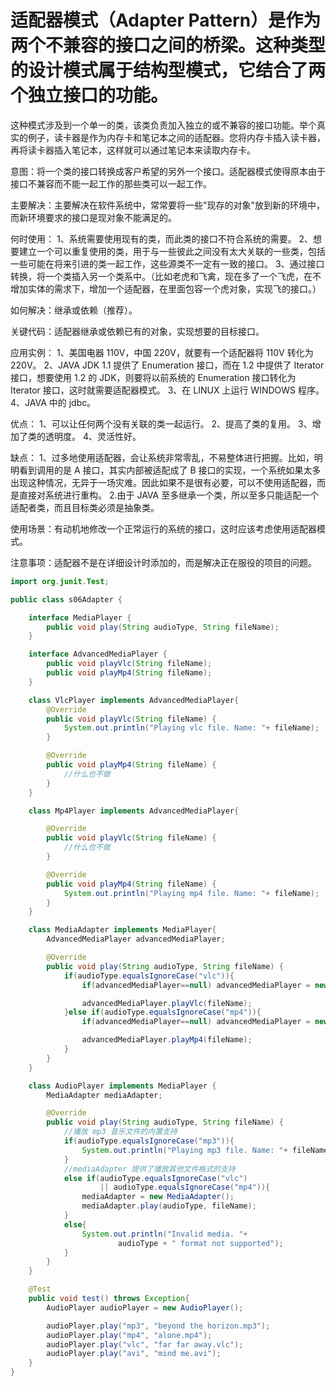 # 适配器模式（Adapter Pattern）是作为两个不兼容的接口之间的桥梁。这种类型的设计模式属于结构型模式，它结合了两个独立接口的功能。

这种模式涉及到一个单一的类，该类负责加入独立的或不兼容的接口功能。举个真实的例子，读卡器是作为内存卡和笔记本之间的适配器。您将内存卡插入读卡器，再将读卡器插入笔记本，这样就可以通过笔记本来读取内存卡。



意图：将一个类的接口转换成客户希望的另外一个接口。适配器模式使得原本由于接口不兼容而不能一起工作的那些类可以一起工作。

主要解决：主要解决在软件系统中，常常要将一些"现存的对象"放到新的环境中，而新环境要求的接口是现对象不能满足的。

何时使用： 1、系统需要使用现有的类，而此类的接口不符合系统的需要。 2、想要建立一个可以重复使用的类，用于与一些彼此之间没有太大关联的一些类，包括一些可能在将来引进的类一起工作，这些源类不一定有一致的接口。 3、通过接口转换，将一个类插入另一个类系中。（比如老虎和飞禽，现在多了一个飞虎，在不增加实体的需求下，增加一个适配器，在里面包容一个虎对象，实现飞的接口。）

如何解决：继承或依赖（推荐）。

关键代码：适配器继承或依赖已有的对象，实现想要的目标接口。

应用实例： 1、美国电器 110V，中国 220V，就要有一个适配器将 110V 转化为 220V。 2、JAVA JDK 1.1 提供了 Enumeration 接口，而在 1.2 中提供了 Iterator 接口，想要使用 1.2 的 JDK，则要将以前系统的 Enumeration 接口转化为 Iterator 接口，这时就需要适配器模式。 3、在 LINUX 上运行 WINDOWS 程序。 4、JAVA 中的 jdbc。

优点： 1、可以让任何两个没有关联的类一起运行。 2、提高了类的复用。 3、增加了类的透明度。 4、灵活性好。

缺点： 1、过多地使用适配器，会让系统非常零乱，不易整体进行把握。比如，明明看到调用的是 A 接口，其实内部被适配成了 B 接口的实现，一个系统如果太多出现这种情况，无异于一场灾难。因此如果不是很有必要，可以不使用适配器，而是直接对系统进行重构。 2.由于 JAVA 至多继承一个类，所以至多只能适配一个适配者类，而且目标类必须是抽象类。

使用场景：有动机地修改一个正常运行的系统的接口，这时应该考虑使用适配器模式。

注意事项：适配器不是在详细设计时添加的，而是解决正在服役的项目的问题。

```java
import org.junit.Test;

public class s06Adapter {

    interface MediaPlayer {
        public void play(String audioType, String fileName);
    }

    interface AdvancedMediaPlayer {
        public void playVlc(String fileName);
        public void playMp4(String fileName);
    }

    class VlcPlayer implements AdvancedMediaPlayer{
        @Override
        public void playVlc(String fileName) {
            System.out.println("Playing vlc file. Name: "+ fileName);
        }

        @Override
        public void playMp4(String fileName) {
            //什么也不做
        }
    }

    class Mp4Player implements AdvancedMediaPlayer{

        @Override
        public void playVlc(String fileName) {
            //什么也不做
        }

        @Override
        public void playMp4(String fileName) {
            System.out.println("Playing mp4 file. Name: "+ fileName);
        }
    }

    class MediaAdapter implements MediaPlayer{
        AdvancedMediaPlayer advancedMediaPlayer;

        @Override
        public void play(String audioType, String fileName) {
            if(audioType.equalsIgnoreCase("vlc")){
                if(advancedMediaPlayer==null) advancedMediaPlayer = new VlcPlayer();

                advancedMediaPlayer.playVlc(fileName);
            }else if(audioType.equalsIgnoreCase("mp4")){
                if(advancedMediaPlayer==null) advancedMediaPlayer = new Mp4Player();

                advancedMediaPlayer.playMp4(fileName);
            }
        }
    }

    class AudioPlayer implements MediaPlayer {
        MediaAdapter mediaAdapter;

        @Override
        public void play(String audioType, String fileName) {
            //播放 mp3 音乐文件的内置支持
            if(audioType.equalsIgnoreCase("mp3")){
                System.out.println("Playing mp3 file. Name: "+ fileName);
            }
            //mediaAdapter 提供了播放其他文件格式的支持
            else if(audioType.equalsIgnoreCase("vlc")
                    || audioType.equalsIgnoreCase("mp4")){
                mediaAdapter = new MediaAdapter();
                mediaAdapter.play(audioType, fileName);
            }
            else{
                System.out.println("Invalid media. "+
                        audioType + " format not supported");
            }
        }
    }

    @Test
    public void test() throws Exception{
        AudioPlayer audioPlayer = new AudioPlayer();

        audioPlayer.play("mp3", "beyond the horizon.mp3");
        audioPlayer.play("mp4", "alone.mp4");
        audioPlayer.play("vlc", "far far away.vlc");
        audioPlayer.play("avi", "mind me.avi");
    }
}

```
